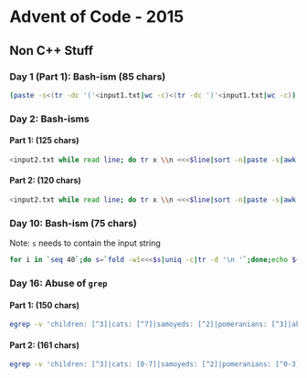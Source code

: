 # Advent of Code - 2015

## Non C++ Stuff

### Day 1 (Part 1): Bash-ism (85 chars)

```bash
(paste -s<(tr -dc '('<input1.txt|wc -c)<(tr -dc ')'<input1.txt|wc -c))|paste -sd-|bc
```

### Day 2: Bash-isms

#### Part 1: (125 chars)

```bash
<input2.txt while read line; do tr x \\n <<<$line|sort -n|paste -s|awk '{print 3*($1*$2)+2*$3*($1+$2);}';done|paste -sd+|bc
```

#### Part 2: (120 chars)

```bash
<input2.txt while read line; do tr x \\n <<<$line|sort -n|paste -s|awk '{print 2*($1*$2)+$1*$2*$3;}';done|paste -sd+|bc
```

### Day 10: Bash-ism (75 chars)

Note: `s` needs to contain the input string

```bash
for i in `seq 40`;do s=`fold -w1<<<$s|uniq -c|tr -d '\n '`;done;echo ${#s}
```

### Day 16: Abuse of `grep`

#### Part 1: (150 chars)

```bash
egrep -v 'children: [^3]|cats: [^7]|samoyeds: [^2]|pomeranians: [^3]|akitas: [^0]|vizslas: [^0]|goldfish: [^5]|trees: [^3]|cars: [^2]|perfumes: [^1]'
```

#### Part 2: (161 chars)

```bash
egrep -v 'children: [^3]|cats: [0-7]|samoyeds: [^2]|pomeranians: [^0-3]|akitas: [^0]|vizslas: [^0]|goldfish: (10|[5-9])|trees: [0-3]|cars: [^2]|perfumes: [^1],'
```

